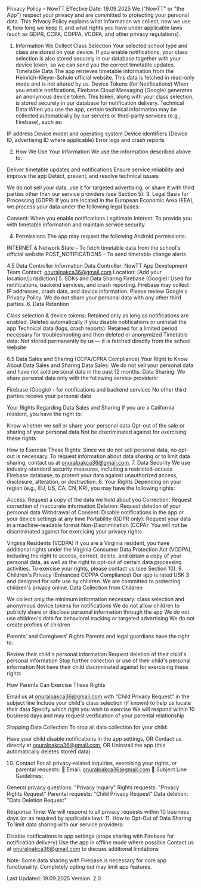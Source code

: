Privacy Policy – NowTT
Effective Date: 19.09.2025
We ("NowTT" or "the App") respect your privacy and are committed to protecting your personal data. This Privacy Policy explains what information we collect, how we use it, how long we keep it, and what rights you have under applicable laws (such as GDPR, CCPA, COPPA, VCDPA, and other privacy regulations).
1. Information We Collect
Class Selection
Your selected school type and class are stored on your device. If you enable notifications, your class selection is also stored securely in our database together with your device token, so we can send you the correct timetable updates.
Timetable Data
The app retrieves timetable information from the Heinrich-Kleyer-Schule official website. This data is fetched in read-only mode and is not altered by us.
Device Tokens (for Notifications)
When you enable notifications, Firebase Cloud Messaging (Google) generates an anonymous device token. This token, along with your class selection, is stored securely in our database for notification delivery.
Technical Data
When you use the app, certain technical information may be collected automatically by our servers or third-party services (e.g., Firebase), such as:

IP address
Device model and operating system
Device identifiers (Device ID, advertising ID where applicable)
Error logs and crash reports

2. How We Use Your Information
We use the information described above to:

Deliver timetable updates and notifications
Ensure service reliability and improve the app
Detect, prevent, and resolve technical issues

We do not sell your data, use it for targeted advertising, or share it with third parties other than our service providers (see Section 5).
3. Legal Basis for Processing (GDPR)
If you are located in the European Economic Area (EEA), we process your data under the following legal bases:

Consent: When you enable notifications
Legitimate Interest: To provide you with timetable information and maintain service security

4. Permissions
The app may request the following Android permissions:

INTERNET & Network State – To fetch timetable data from the school's official website
POST_NOTIFICATIONS – To send timetable change alerts

4.5 Data Controller Information
Data Controller: NowTT App Development Team
Contact: onuralpakca36@gmail.com
Location: [Add your location/jurisdiction]
5. SDKs and Data Sharing
Firebase (Google): Used for notifications, backend services, and crash reporting. Firebase may collect IP addresses, crash data, and device information. Please review Google's Privacy Policy.
We do not share your personal data with any other third parties.
6. Data Retention

Class selection & device tokens: Retained only as long as notifications are enabled. Deleted automatically if you disable notifications or uninstall the app
Technical data (logs, crash reports): Retained for a limited period necessary for troubleshooting and then deleted or anonymized
Timetable data: Not stored permanently by us — it is fetched directly from the school website

6.5 Data Sales and Sharing (CCPA/CPRA Compliance)
Your Right to Know About Data Sales and Sharing
Data Sales: We do not sell your personal data and have not sold personal data in the past 12 months.
Data Sharing: We share personal data only with the following service providers:

Firebase (Google) - for notifications and backend services
No other third parties receive your personal data

Your Rights Regarding Data Sales and Sharing
If you are a California resident, you have the right to:

Know whether we sell or share your personal data
Opt-out of the sale or sharing of your personal data
Not be discriminated against for exercising these rights

How to Exercise These Rights: Since we do not sell personal data, no opt-out is necessary. To request information about data sharing or to limit data sharing, contact us at onuralpakca36@gmail.com.
7. Data Security
We use industry-standard security measures, including a restricted-access Firebase database, to protect your data against unauthorized access, disclosure, alteration, or destruction.
8. Your Rights
Depending on your region (e.g., EU, US, CA, CN, KR), you may have the following rights:

Access: Request a copy of the data we hold about you
Correction: Request correction of inaccurate information
Deletion: Request deletion of your personal data
Withdrawal of Consent: Disable notifications in the app or your device settings at any time
Portability (GDPR only): Request your data in a machine-readable format
Non-Discrimination (CCPA): You will not be discriminated against for exercising your privacy rights

Virginia Residents (VCDPA)
If you are a Virginia resident, you have additional rights under the Virginia Consumer Data Protection Act (VCDPA), including the right to access, correct, delete, and obtain a copy of your personal data, as well as the right to opt-out of certain data processing activities.
To exercise your rights, please contact us (see Section 10).
9. Children's Privacy (Enhanced COPPA Compliance)
Our app is rated USK 3 and designed for safe use by children. We are committed to protecting children's privacy online.
Data Collection from Children

We collect only the minimum information necessary: class selection and anonymous device tokens for notifications
We do not allow children to publicly share or disclose personal information through the app
We do not use children's data for behavioral tracking or targeted advertising
We do not create profiles of children

Parents' and Caregivers' Rights
Parents and legal guardians have the right to:

Review their child's personal information
Request deletion of their child's personal information
Stop further collection or use of their child's personal information
Not have their child discriminated against for exercising these rights

How Parents Can Exercise These Rights

Email us at onuralpakca36@gmail.com with "Child Privacy Request" in the subject line
Include your child's class selection (if known) to help us locate their data
Specify which right you wish to exercise
We will respond within 10 business days and may request verification of your parental relationship

Stopping Data Collection
To stop all data collection for your child:

Have your child disable notifications in the app settings, OR
Contact us directly at onuralpakca36@gmail.com, OR
Uninstall the app (this automatically deletes stored data)

10. Contact
For all privacy-related inquiries, exercising your rights, or parental requests:
📧 Email: onuralpakca36@gmail.com
📝 Subject Line Guidelines:

General privacy questions: "Privacy Inquiry"
Rights requests: "Privacy Rights Request"
Parental requests: "Child Privacy Request"
Data deletion: "Data Deletion Request"

Response Time: We will respond to all privacy requests within 10 business days (or as required by applicable law).
11. How to Opt-Out of Data Sharing
To limit data sharing with our service providers:

Disable notifications in app settings (stops sharing with Firebase for notification delivery)
Use the app in offline mode where possible
Contact us at onuralpakca36@gmail.com to discuss additional limitations

Note: Some data sharing with Firebase is necessary for core app functionality. Completely opting out may limit app features.

Last Updated: 19.09.2025
Version: 2.0
